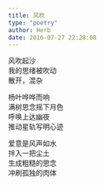 ```yaml
---  
title: 风吹  
type: "poetry"  
author: Herb  
date: 2016-07-27 22:28:08  
---  
```

风吹起沙  
我的思绪被吹动  
散开，混杂  

杨叶哗哗而响  
满树思念摇下月色  
呼唤上达幽夜  
推动星轨写明心迹  

爱意是风声如水  
拌入一把尘土  
生成粗糙的思念  
冲刷孤独的肉体